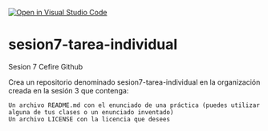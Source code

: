 [![Open in Visual Studio Code](https://classroom.github.com/assets/open-in-vscode-c66648af7eb3fe8bc4f294546bfd86ef473780cde1dea487d3c4ff354943c9ae.svg)](https://classroom.github.com/online_ide?assignment_repo_id=7759041&assignment_repo_type=AssignmentRepo)
# sesion7-tarea-individual
Sesion 7 Cefire Github


Crea un repositorio denominado sesion7-tarea-individual en la organización creada en la sesión 3 que contenga:

    Un archivo README.md con el enunciado de una práctica (puedes utilizar alguna de tus clases o un enunciado inventado)
    Un archivo LICENSE con la licencia que desees
